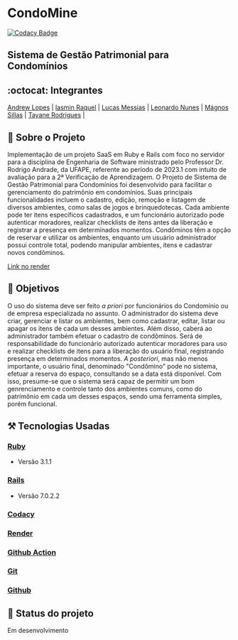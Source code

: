 # CondoMine
[![Codacy Badge](https://app.codacy.com/project/badge/Grade/23baa018354f4d6ea92579f8af7970c5)](https://app.codacy.com/gh/CondoMine/CondoMine/dashboard?utm_source=gh&utm_medium=referral&utm_content=&utm_campaign=Badge_grade)

## Sistema de Gestão Patrimonial para Condomínios

## :octocat: Integrantes
[Andrew Lopes](https://github.com/andrewlopes11) | 
[Iasmin Raquel](https://github.com/iasmin-raquel) |
[Lucas Messias](https://github.com/Dev-LucasMelo) |
[Leonardo Nunes](https://github.com/leonardonb) |
[Mágnos Sillas](https://github.com/magnosillas) |
[Tayane Rodrigues](https://github.com/TayaneCibely) |

## :page_with_curl: Sobre o Projeto

Implementação de um projeto SaaS em Ruby e Rails com foco no servidor para a disciplina de Engenharia de Software ministrado pelo Professor Dr. Rodrigo Andrade, da UFAPE, referente ao período de 2023.1 com intuito de avaliação para a 2ª Verificação de Aprendizagem.
O Projeto de Sistema de Gestão Patrimonial para Condomínios foi desenvolvido para facilitar o gerenciamento do patrimônio em condomínios. Suas principais funcionalidades incluem o cadastro, edição, remoção e listagem de diversos ambientes, como salas de jogos e brinquedotecas. Cada ambiente pode ter itens específicos cadastrados, e um funcionário autorizado pode autenticar moradores, realizar checklists de itens antes da liberação e registrar a presença em determinados momentos. Condôminos têm a opção de reservar e utilizar os ambientes, enquanto um usuário administrador possui controle total, podendo manipular ambientes, itens e cadastrar novos condôminos.

[Link no render](https://condomine-nea7.onrender.com/)

## :round_pushpin: Objetivos
O uso do sistema deve ser feito _a priori_ por funcionários do Condomínio ou de empresa especializada no assunto. O administrador do sistema deve criar, gerenciar e listar os ambientes, bem como cadastrar, editar, listar ou apagar os itens de cada um desses ambientes. Além disso, caberá ao administrador também efetuar o cadastro de condôminos. Será de responsabilidade do funcionário autorizado autenticar moradores para uso e realizar checklists de itens para a liberação do usuário final, registrando presença em determinados momentos.
_A posteriori_, mas não menos importante, o usuário final, denominado "Condômino" pode no sistema, efetuar a reserva do espaço, consultando se a data está disponível. Com isso, presume-se que o sistema será capaz de permitir um bom genrenciamento e controle tanto dos ambientes comuns, como do patrímônio em cada um desses espaços, sendo uma ferramenta simples, porém funcional.
## :hammer_and_pick: Tecnologias Usadas

### [Ruby](https://www.ruby-lang.org/pt/)
* Versão 3.1.1
### [Rails](https://rubyonrails.org/)
* Versão 7.0.2.2
### [Codacy](https://www.codacy.com/product)
### [Render](https://render.com/)
### [Github Action](https://docs.github.com/pt/actions)
### [Git](https://git-scm.com/)
### [Github](https://github.com/)

## :construction: Status do projeto
Em desenvolvimento
